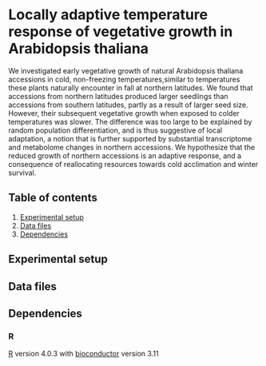 # Locally adaptive temperature response of vegetative growth in Arabidopsis thaliana

We investigated early vegetative growth of natural Arabidopsis thaliana accessions in cold, non-freezing temperatures,similar to temperatures these plants naturally encounter in fall at northern latitudes. We found that accessions from northern latitudes produced larger seedlings than accessions from southern latitudes, partly as a result of larger seed size. However, their subsequent vegetative growth when exposed to colder temperatures was slower. The difference was too large to be explained by random population differentiation, and is thus suggestive of local adaptation, a notion that is further supported by substantial transcriptome and metabolome changes in northern accessions. We hypothesize that the reduced growth of northern accessions is an adaptive response, and a consequence of reallocating resources towards cold acclimation and winter survival.

## Table of contents
1. [Experimental setup](#ExperimentalSetup)
2. [Data files](#DataFiles)
3. [Dependencies](#Dependencies)

## Experimental setup <a name="ExperimentalSetup"></a>


## Data files <a name="DataFiles"></a>

## Dependencies <a name="Dependencies"></a>

### R
[R](https://www.r-project.org/) version 4.0.3 with [bioconductor](https://bioconductor.org/) version 3.11
